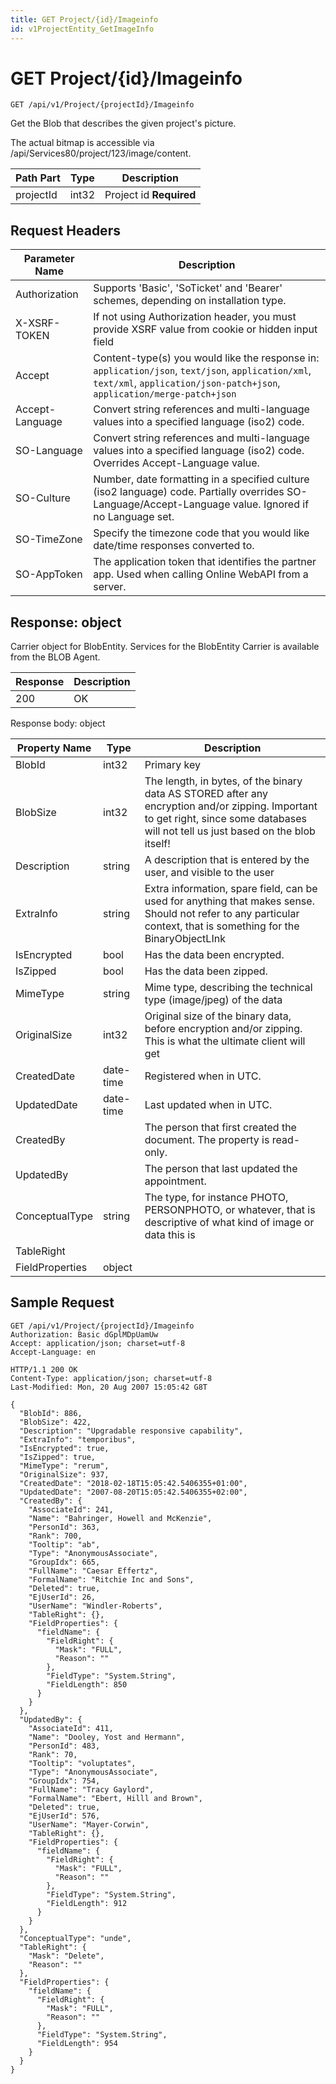 ```yaml
---
title: GET Project/{id}/Imageinfo
id: v1ProjectEntity_GetImageInfo
---
```


# GET Project/{id}/Imageinfo

```http
GET /api/v1/Project/{projectId}/Imageinfo
```

Get the Blob that describes the given project's picture.

The actual bitmap is accessible via /api/Services80/project/123/image/content.




| Path Part | Type | Description |
|-----------|------|-------------|
| projectId | int32 | Project id **Required** |



## Request Headers

| Parameter Name | Description |
|----------------|-------------|
| Authorization  | Supports 'Basic', 'SoTicket' and 'Bearer' schemes, depending on installation type. |
| X-XSRF-TOKEN   | If not using Authorization header, you must provide XSRF value from cookie or hidden input field |
| Accept         | Content-type(s) you would like the response in: `application/json`, `text/json`, `application/xml`, `text/xml`, `application/json-patch+json`, `application/merge-patch+json` |
| Accept-Language | Convert string references and multi-language values into a specified language (iso2) code. |
| SO-Language | Convert string references and multi-language values into a specified language (iso2) code. Overrides Accept-Language value. |
| SO-Culture | Number, date formatting in a specified culture (iso2 language) code. Partially overrides SO-Language/Accept-Language value. Ignored if no Language set. |
| SO-TimeZone | Specify the timezone code that you would like date/time responses converted to. |
| SO-AppToken | The application token that identifies the partner app. Used when calling Online WebAPI from a server. |


## Response: object

Carrier object for BlobEntity.
Services for the BlobEntity Carrier is available from the <see cref="T:SuperOffice.CRM.Services.IBLOBAgent">BLOB Agent</see>.

| Response | Description |
|----------------|-------------|
| 200 | OK |

Response body: object

| Property Name | Type |  Description |
|----------------|------|--------------|
| BlobId | int32 | Primary key |
| BlobSize | int32 | The length, in bytes, of the binary data AS STORED after any encryption and/or zipping. Important to get right, since some databases will not tell us just based on the blob itself! |
| Description | string | A description that is entered by the user, and visible to the user |
| ExtraInfo | string | Extra information, spare field, can be used for anything that makes sense. Should not refer to any particular context, that is something for the BinaryObjectLInk |
| IsEncrypted | bool | Has the data been encrypted. |
| IsZipped | bool | Has the data been zipped. |
| MimeType | string | Mime type, describing the technical type (image/jpeg) of the data |
| OriginalSize | int32 | Original size of the binary data, before encryption and/or zipping. This is what the ultimate client will get |
| CreatedDate | date-time | Registered when  in UTC. |
| UpdatedDate | date-time | Last updated when  in UTC. |
| CreatedBy |  | The person that first created the document. The property is read-only. |
| UpdatedBy |  | The person that last updated the appointment. |
| ConceptualType | string | The type, for instance PHOTO, PERSONPHOTO, or whatever, that is descriptive of what kind of image or data this is |
| TableRight |  |  |
| FieldProperties | object |  |

## Sample Request

```http!
GET /api/v1/Project/{projectId}/Imageinfo
Authorization: Basic dGplMDpUamUw
Accept: application/json; charset=utf-8
Accept-Language: en
```

```http_
HTTP/1.1 200 OK
Content-Type: application/json; charset=utf-8
Last-Modified: Mon, 20 Aug 2007 15:05:42 G8T

{
  "BlobId": 886,
  "BlobSize": 422,
  "Description": "Upgradable responsive capability",
  "ExtraInfo": "temporibus",
  "IsEncrypted": true,
  "IsZipped": true,
  "MimeType": "rerum",
  "OriginalSize": 937,
  "CreatedDate": "2018-02-18T15:05:42.5406355+01:00",
  "UpdatedDate": "2007-08-20T15:05:42.5406355+02:00",
  "CreatedBy": {
    "AssociateId": 241,
    "Name": "Bahringer, Howell and McKenzie",
    "PersonId": 363,
    "Rank": 700,
    "Tooltip": "ab",
    "Type": "AnonymousAssociate",
    "GroupIdx": 665,
    "FullName": "Caesar Effertz",
    "FormalName": "Ritchie Inc and Sons",
    "Deleted": true,
    "EjUserId": 26,
    "UserName": "Windler-Roberts",
    "TableRight": {},
    "FieldProperties": {
      "fieldName": {
        "FieldRight": {
          "Mask": "FULL",
          "Reason": ""
        },
        "FieldType": "System.String",
        "FieldLength": 850
      }
    }
  },
  "UpdatedBy": {
    "AssociateId": 411,
    "Name": "Dooley, Yost and Hermann",
    "PersonId": 483,
    "Rank": 70,
    "Tooltip": "voluptates",
    "Type": "AnonymousAssociate",
    "GroupIdx": 754,
    "FullName": "Tracy Gaylord",
    "FormalName": "Ebert, Hilll and Brown",
    "Deleted": true,
    "EjUserId": 576,
    "UserName": "Mayer-Corwin",
    "TableRight": {},
    "FieldProperties": {
      "fieldName": {
        "FieldRight": {
          "Mask": "FULL",
          "Reason": ""
        },
        "FieldType": "System.String",
        "FieldLength": 912
      }
    }
  },
  "ConceptualType": "unde",
  "TableRight": {
    "Mask": "Delete",
    "Reason": ""
  },
  "FieldProperties": {
    "fieldName": {
      "FieldRight": {
        "Mask": "FULL",
        "Reason": ""
      },
      "FieldType": "System.String",
      "FieldLength": 954
    }
  }
}
```